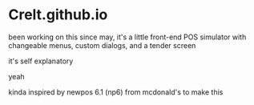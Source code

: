 # Crelt.github.io

been working on this since may, it's a little front-end POS simulator with changeable menus, custom dialogs, and a tender screen

it's self explanatory

yeah

kinda inspired by newpos 6.1 (np6) from mcdonald's to make this
